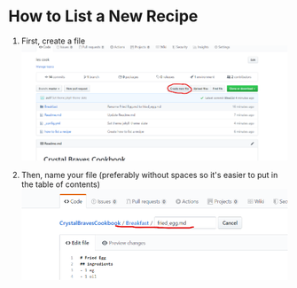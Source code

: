 # How to List a New Recipe
1. First, create a file ![Create a File](/howtolistanewrecipe/1.png)


2. Then, name your file (preferably without spaces so it's easier to put in the table of contents) ![Name a File](/howtolistanewrecipe/2.png)
